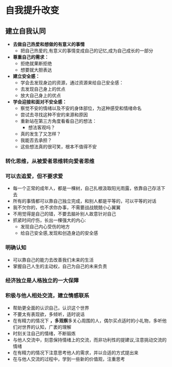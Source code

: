 # 自我提升改变

## 建立自我认同

- **去做自己热爱和想做的有意义的事情**
  - 把自己热爱的,有意义的事情变成自己的记忆,成为自己成长的一部分
- **尊重自己的需求：**
  - 拒绝就果断拒绝
  - 想要就大胆表达
- **建立安全感：**
  - 学会去发现身边的资源，通过资源来给自己安全感：
  - 去发现自己身上的优点
  - 放大自己身上的优点
- **学会迎接和面对不安全感：**
  - 察觉不安的情绪以及不安的身体部位，为这种感受和情绪命名
  - 尝试去寻找这种不安的来源和原因
  - 重新站在第三方角度看看自己的想法：
    - 想法客观吗？
  - 真的发生了又怎样？
  - 我能否去承担？
  - 这些想法真的很可笑，根本不值得不安

### 转化思维，从被爱者思维转向爱者思维

### 可以去追爱，但不要求爱

- 每一个正常的成年人，都是一棵树，自己扎根汲取阳光雨露，依靠自己存活下去
- 所有的事情都可以靠自己独立完成，和别人都是平等的，可以平等的对话
- 我不欠你的，也不求你办事，不需要战战兢兢小心翼翼
- 不用觉得是自己的错，不要去脑补别人故意针对自己
- 抓紧时间疗伤，长出一棵强大的内心:
  - 发现自己内心受伤的地方
  - 给自己安全感,发现和创造身边的安全感

### 明确认知

- 可以靠自己的能力去改善我们未来的生活
- 掌握自己人生的主动权，自己为自己的未来负责

### 经济独立是人格独立的一大保障

### 积极与他人相处交流，建立情感联系

- 帮助更全面的认识自己，认识这个世界
- 不要太有表现欲，多倾听，适时说话
- 在有精力的情况下 **，多观察**多关心周围的人，偶尔买点适时的小礼物，多听他们对世界的认知，广袤的理解
- 时刻关注自己的情绪，不断锻炼
- 与他人交流中，刻意保持情绪上的交流，而非功利性的提建议,注意挑动交流的情绪
- 在有精力的情况下注意思考他人的需求，并以合适的方式提出来
- 在与他人交流的过程中，学到一些新的价值观，注重思考
